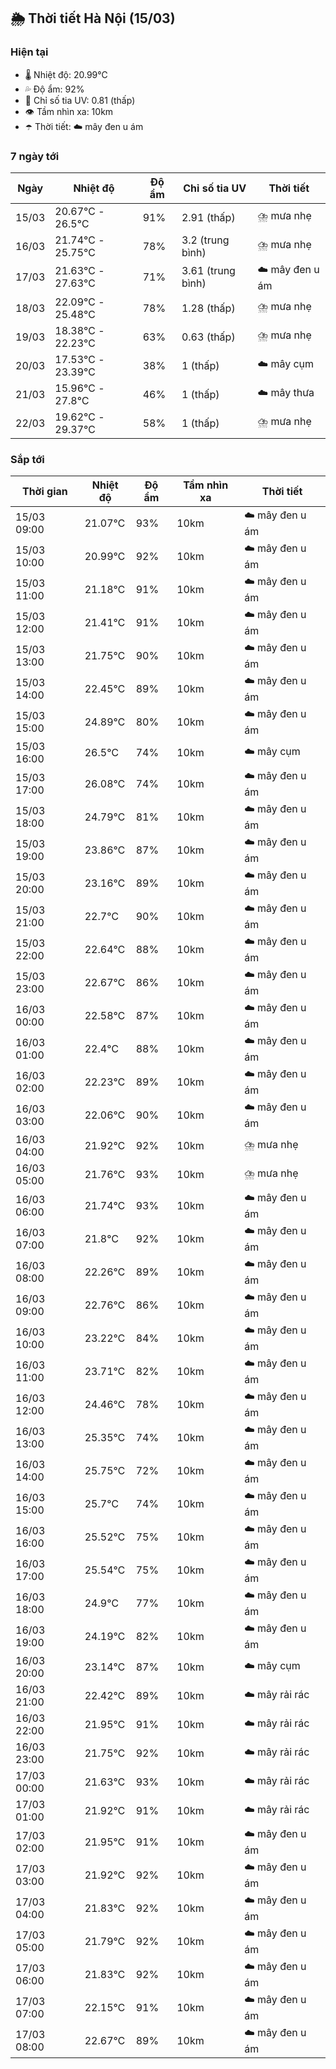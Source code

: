 ## 🌦️ Thời tiết Hà Nội (15/03)

### Hiện tại

- 🌡️ Nhiệt độ: 20.99℃
- 💦 Độ ẩm: 92%
- 🌟 Chỉ số tia UV: 0.81 (thấp)
- 👁️ Tầm nhìn xa: 10km
- ☂️ Thời tiết: ☁️ mây đen u ám

### 7 ngày tới

| Ngày | Nhiệt độ | Độ ẩm | Chỉ số tia UV | Thời tiết |
| --- | --- | --- | --- | --- |
| 15/03 | 20.67℃ - 26.5℃ | 91% | 2.91 (thấp) | ⛈️ mưa nhẹ |
| 16/03 | 21.74℃ - 25.75℃ | 78% | 3.2 (trung bình) | ⛈️ mưa nhẹ |
| 17/03 | 21.63℃ - 27.63℃ | 71% | 3.61 (trung bình) | ☁️ mây đen u ám |
| 18/03 | 22.09℃ - 25.48℃ | 78% | 1.28 (thấp) | ⛈️ mưa nhẹ |
| 19/03 | 18.38℃ - 22.23℃ | 63% | 0.63 (thấp) | ⛈️ mưa nhẹ |
| 20/03 | 17.53℃ - 23.39℃ | 38% | 1 (thấp) | ☁️ mây cụm |
| 21/03 | 15.96℃ - 27.8℃ | 46% | 1 (thấp) | ☁️ mây thưa |
| 22/03 | 19.62℃ - 29.37℃ | 58% | 1 (thấp) | ⛈️ mưa nhẹ |

### Sắp tới

| Thời gian | Nhiệt độ | Độ ẩm | Tầm nhìn xa | Thời tiết |
| --- | --- | --- | --- | --- |
| 15/03 09:00 | 21.07℃ | 93% | 10km | ☁️ mây đen u ám |
| 15/03 10:00 | 20.99℃ | 92% | 10km | ☁️ mây đen u ám |
| 15/03 11:00 | 21.18℃ | 91% | 10km | ☁️ mây đen u ám |
| 15/03 12:00 | 21.41℃ | 91% | 10km | ☁️ mây đen u ám |
| 15/03 13:00 | 21.75℃ | 90% | 10km | ☁️ mây đen u ám |
| 15/03 14:00 | 22.45℃ | 89% | 10km | ☁️ mây đen u ám |
| 15/03 15:00 | 24.89℃ | 80% | 10km | ☁️ mây đen u ám |
| 15/03 16:00 | 26.5℃ | 74% | 10km | ☁️ mây cụm |
| 15/03 17:00 | 26.08℃ | 74% | 10km | ☁️ mây đen u ám |
| 15/03 18:00 | 24.79℃ | 81% | 10km | ☁️ mây đen u ám |
| 15/03 19:00 | 23.86℃ | 87% | 10km | ☁️ mây đen u ám |
| 15/03 20:00 | 23.16℃ | 89% | 10km | ☁️ mây đen u ám |
| 15/03 21:00 | 22.7℃ | 90% | 10km | ☁️ mây đen u ám |
| 15/03 22:00 | 22.64℃ | 88% | 10km | ☁️ mây đen u ám |
| 15/03 23:00 | 22.67℃ | 86% | 10km | ☁️ mây đen u ám |
| 16/03 00:00 | 22.58℃ | 87% | 10km | ☁️ mây đen u ám |
| 16/03 01:00 | 22.4℃ | 88% | 10km | ☁️ mây đen u ám |
| 16/03 02:00 | 22.23℃ | 89% | 10km | ☁️ mây đen u ám |
| 16/03 03:00 | 22.06℃ | 90% | 10km | ☁️ mây đen u ám |
| 16/03 04:00 | 21.92℃ | 92% | 10km | ⛈️ mưa nhẹ |
| 16/03 05:00 | 21.76℃ | 93% | 10km | ⛈️ mưa nhẹ |
| 16/03 06:00 | 21.74℃ | 93% | 10km | ☁️ mây đen u ám |
| 16/03 07:00 | 21.8℃ | 92% | 10km | ☁️ mây đen u ám |
| 16/03 08:00 | 22.26℃ | 89% | 10km | ☁️ mây đen u ám |
| 16/03 09:00 | 22.76℃ | 86% | 10km | ☁️ mây đen u ám |
| 16/03 10:00 | 23.22℃ | 84% | 10km | ☁️ mây đen u ám |
| 16/03 11:00 | 23.71℃ | 82% | 10km | ☁️ mây đen u ám |
| 16/03 12:00 | 24.46℃ | 78% | 10km | ☁️ mây đen u ám |
| 16/03 13:00 | 25.35℃ | 74% | 10km | ☁️ mây đen u ám |
| 16/03 14:00 | 25.75℃ | 72% | 10km | ☁️ mây đen u ám |
| 16/03 15:00 | 25.7℃ | 74% | 10km | ☁️ mây đen u ám |
| 16/03 16:00 | 25.52℃ | 75% | 10km | ☁️ mây đen u ám |
| 16/03 17:00 | 25.54℃ | 75% | 10km | ☁️ mây đen u ám |
| 16/03 18:00 | 24.9℃ | 77% | 10km | ☁️ mây đen u ám |
| 16/03 19:00 | 24.19℃ | 82% | 10km | ☁️ mây đen u ám |
| 16/03 20:00 | 23.14℃ | 87% | 10km | ☁️ mây cụm |
| 16/03 21:00 | 22.42℃ | 89% | 10km | ☁️ mây rải rác |
| 16/03 22:00 | 21.95℃ | 91% | 10km | ☁️ mây rải rác |
| 16/03 23:00 | 21.75℃ | 92% | 10km | ☁️ mây rải rác |
| 17/03 00:00 | 21.63℃ | 93% | 10km | ☁️ mây rải rác |
| 17/03 01:00 | 21.92℃ | 91% | 10km | ☁️ mây rải rác |
| 17/03 02:00 | 21.95℃ | 91% | 10km | ☁️ mây đen u ám |
| 17/03 03:00 | 21.92℃ | 92% | 10km | ☁️ mây đen u ám |
| 17/03 04:00 | 21.83℃ | 92% | 10km | ☁️ mây đen u ám |
| 17/03 05:00 | 21.79℃ | 92% | 10km | ☁️ mây đen u ám |
| 17/03 06:00 | 21.83℃ | 92% | 10km | ☁️ mây đen u ám |
| 17/03 07:00 | 22.15℃ | 91% | 10km | ☁️ mây đen u ám |
| 17/03 08:00 | 22.67℃ | 89% | 10km | ☁️ mây đen u ám |
